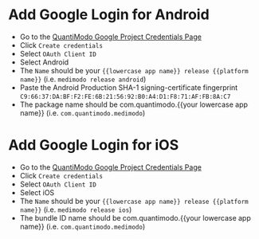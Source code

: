 # Add Google Login for Android
- Go to the [QuantiModo Google Project Credentials Page](https://console.developers.google.com/apis/credentials?project=quantimo-do) 
- Click `Create credentials`
- Select `OAuth Client ID`
- Select Android
- The `Name` should be your `{{lowercase app name}} release {{platform name}}` (i.e. `medimodo release android`) 
- Paste the Android Production SHA-1 signing-certificate fingerprint `C9:66:37:DA:BF:F2:FE:6B:21:56:92:B0:A4:D1:F8:71:AF:FB:8A:C7`
- The package name should be com.quantimodo.{{your lowercase app name}} (i.e. `com.quantimodo.medimodo`)

# Add Google Login for iOS
- Go to the [QuantiModo Google Project Credentials Page](https://console.developers.google.com/apis/credentials?project=quantimo-do) 
- Click `Create credentials`
- Select `OAuth Client ID`
- Select iOS
- The `Name` should be your `{{lowercase app name}} release {{platform name}}` (i.e. `medimodo release ios`) 
- The bundle ID name should be com.quantimodo.{{your lowercase app name}} (i.e. `com.quantimodo.medimodo`)
